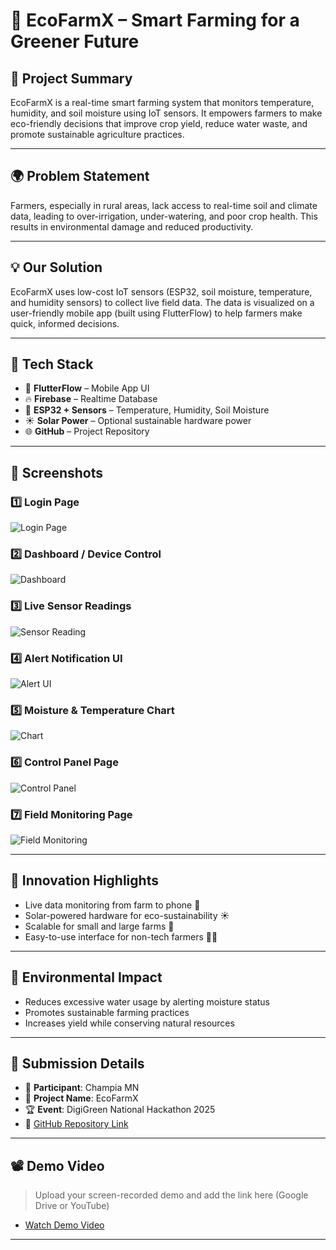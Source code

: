 # 🌱 EcoFarmX – Smart Farming for a Greener Future

## 🚀 Project Summary
EcoFarmX is a real-time smart farming system that monitors temperature, humidity, and soil moisture using IoT sensors. It empowers farmers to make eco-friendly decisions that improve crop yield, reduce water waste, and promote sustainable agriculture practices.

---

## 🌍 Problem Statement
Farmers, especially in rural areas, lack access to real-time soil and climate data, leading to over-irrigation, under-watering, and poor crop health. This results in environmental damage and reduced productivity.

---

## 💡 Our Solution
EcoFarmX uses low-cost IoT sensors (ESP32, soil moisture, temperature, and humidity sensors) to collect live field data. The data is visualized on a user-friendly mobile app (built using FlutterFlow) to help farmers make quick, informed decisions.

---

## 🔧 Tech Stack
- 📱 **FlutterFlow** – Mobile App UI
- 🔥 **Firebase** – Realtime Database
- 🧠 **ESP32 + Sensors** – Temperature, Humidity, Soil Moisture
- ☀️ **Solar Power** – Optional sustainable hardware power
- 🌐 **GitHub** – Project Repository

---

## 📸 Screenshots

### 1️⃣ Login Page
![Login Page](https://github.com/Champia-MN/EcoFarmX/blob/main/WhatsApp%20Image%202025-07-05%20at%208.17.24%20PM.jpeg?raw=true)

### 2️⃣ Dashboard / Device Control
![Dashboard](https://github.com/Champia-MN/EcoFarmX/blob/main/WhatsApp%20Image%202025-07-05%20at%208.17.25%20PM.jpeg?raw=true)

### 3️⃣ Live Sensor Readings
![Sensor Reading](https://github.com/Champia-MN/EcoFarmX/blob/main/WhatsApp%20Image%202025-07-05%20at%208.17.26%20PM.jpeg?raw=true)

### 4️⃣ Alert Notification UI
![Alert UI](https://github.com/Champia-MN/EcoFarmX/blob/main/WhatsApp%20Image%202025-07-05%20at%208.17.26%20PM%20(1).jpeg?raw=true)

### 5️⃣ Moisture & Temperature Chart
![Chart](https://github.com/Champia-MN/EcoFarmX/blob/main/WhatsApp%20Image%202025-04-05%20at%202.22.39%20PM.jpeg?raw=true)

### 6️⃣ Control Panel Page
![Control Panel](https://github.com/Champia-MN/EcoFarmX/blob/main/WhatsApp%20Image%202025-04-05%20at%202.21.02%20PM.jpeg?raw=true)

### 7️⃣ Field Monitoring Page
![Field Monitoring](https://github.com/Champia-MN/EcoFarmX/blob/main/WhatsApp%20Image%202025-04-05%20at%202.21.50%20PM.jpeg?raw=true)

---

## 🧠 Innovation Highlights
- Live data monitoring from farm to phone 📲
- Solar-powered hardware for eco-sustainability ☀️
- Scalable for small and large farms 🌾
- Easy-to-use interface for non-tech farmers 👨‍🌾

---

## 🌱 Environmental Impact
- Reduces excessive water usage by alerting moisture status
- Promotes sustainable farming practices
- Increases yield while conserving natural resources

---

## 📝 Submission Details
- 👤 **Participant**: Champia MN
- 🧠 **Project Name**: EcoFarmX
- 🏆 **Event**: DigiGreen National Hackathon 2025
- 🔗 [GitHub Repository Link](https://github.com/YourUsername/YourRepoName)

---

## 📽️ Demo Video
> Upload your screen-recorded demo and add the link here (Google Drive or YouTube)
- [Watch Demo Video](https://drive.google.com/file/d/1ykq1zyykjeRycDBZ4CsvLJaa_bZaqS7M/view?usp=sharing)

---


